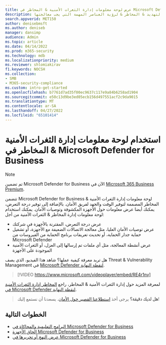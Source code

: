 ```yaml
---
title: عرض لوحة معلومات إدارة الثغرات الأمنية & المخاطر في Microsoft Defender for Business
description: استخدم لوحة معلومات إدارة الثغرات الأمنية & التهديد & المخاطر & لرؤية العناصر المهمة التي يجب معالجتها.
search.appverid: MET150
author: denisebmsft
ms.author: deniseb
manager: dansimp
audience: Admin
ms.topic: article
ms.date: 04/14/2022
ms.prod: m365-security
ms.technology: mdb
ms.localizationpriority: medium
ms.reviewer: shlomiakirav
f1.keywords: NOCSH
ms.collection:
- SMB
- M365-security-compliance
ms.custom: intro-get-started
ms.openlocfilehash: b7761d7ad35f00ec9637c117e9a84b6258ad1904
ms.sourcegitcommit: e50c13d9be3ed05ecb156d497551acf2c9da9015
ms.translationtype: MT
ms.contentlocale: ar-SA
ms.lasthandoff: 04/27/2022
ms.locfileid: "65101414"
---
```

# <a name="use-your-threat--vulnerability-management-dashboard-in-microsoft-defender-for-business"></a>استخدام لوحة معلومات إدارة الثغرات الأمنية & المخاطر في Microsoft Defender for Business

> [!NOTE]
> تم تضمين Microsoft Defender for Business الآن في [Microsoft 365 Business Premium](../../business-premium/index.md). 

تتضمن Microsoft Defender for Business لوحة معلومات إدارة الثغرات الأمنية & المخاطر المصممة لتوفير الوقت والجهد لفريق الأمان. بالإضافة إلى توفير درجة التعرض، يمكنك أيضا عرض معلومات حول الأجهزة المكشوفة وتوصيات الأمان. يمكنك استخدام لوحة معلومات إدارة المخاطر & الثغرات الأمنية من أجل:

- عرض درجة التعرض، المقترنة بالأجهزة في شركتك
- عرض توصيات الأمان العليا، مثل معالجة الاتصالات الضعيفة مع الأجهزة، أو تشغيل حماية جدار الحماية، أو تحديث تعريفات برنامج الحماية من الفيروسات من Microsoft Defender
- عرض أنشطة المعالجة، مثل أي ملفات تم إرسالها إلى العزل، أو الثغرات الأمنية الموجودة على الأجهزة

هل تريد معرفة كيفية عملها؟ شاهد هذا الفيديو، الذي يصف Threat & Vulnerability Management في [Microsoft Defender لنقطة النهاية](../defender-endpoint/microsoft-defender-endpoint.md).

> [!VIDEO https://www.microsoft.com/videoplayer/embed/RE4r1nv]

لمعرفة المزيد حول إدارة الثغرات الأمنية & المخاطر، راجع [المخاطر إدارة الثغرات الأمنية في Microsoft Defender لنقطة النهاية](../defender-endpoint/next-gen-threat-and-vuln-mgt.md).

>
> **هل لديك دقيقة؟**
> يرجى أخذ <a href="https://microsoft.qualtrics.com/jfe/form/SV_0JPjTPHGEWTQr4y" target="_blank">استطلاعنا القصير حول الأمان</a>. يسعدنا أن نستمع إليك!
>

## <a name="next-steps"></a>الخطوات التالية

- [البرامج التعليمية والمحاكاة في Microsoft Defender for Business](mdb-tutorials.md)
- [إلحاق الأجهزة Microsoft Defender for Business](mdb-onboard-devices.md)
- [عرض النهج أو تحريرها في Microsoft Defender for Business](mdb-view-edit-create-policies.md)
